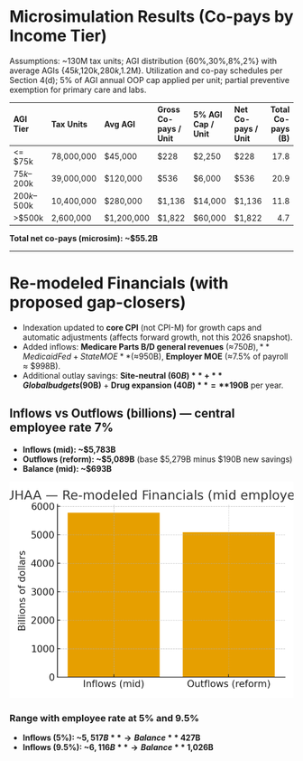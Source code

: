 # Microsimulation Results (Co-pays by Income Tier)
Assumptions: ~130M tax units; AGI distribution {60%,30%,8%,2%} with average AGIs {$45k,$120k,$280k,$1.2M}. Utilization and co-pay schedules per Section 4(d); 5% of AGI annual OOP cap applied per unit; partial preventive exemption for primary care and labs.

| AGI Tier    | Tax Units   | Avg AGI    | Gross Co-pays / Unit   | 5% AGI Cap / Unit   | Net Co-pays / Unit   |   Total Co-pays (B) |
|:------------|:------------|:-----------|:-----------------------|:--------------------|:---------------------|--------------------:|
| <= $75k     | 78,000,000  | $45,000    | $228                   | $2,250              | $228                 |                17.8 |
| $75k–$200k  | 39,000,000  | $120,000   | $536                   | $6,000              | $536                 |                20.9 |
| $200k–$500k | 10,400,000  | $280,000   | $1,136                 | $14,000             | $1,136               |                11.8 |
| >$500k      | 2,600,000   | $1,200,000 | $1,822                 | $60,000             | $1,822               |                 4.7 |

**Total net co-pays (microsim): ~$55.2B**

---
# Re-modeled Financials (with proposed gap-closers)
- Indexation updated to **core CPI** (not CPI-M) for growth caps and automatic adjustments (affects forward growth, not this 2026 snapshot).
- Added inflows: **Medicare Parts B/D general revenues** (≈$750B), **Medicaid Fed+State MOE** (≈$950B), **Employer MOE** (≈7.5% of payroll ≈ $998B).
- Additional outlay savings: **Site-neutral ($60B)** + **Global budgets ($90B)** + **Drug expansion ($40B)** = **$190B** per year.

## Inflows vs Outflows (billions) — central employee rate 7%
- **Inflows (mid): ~$5,783B**
- **Outflows (reform): ~$5,089B** (base $5,279B minus $190B new savings)
- **Balance (mid): ~$693B**

![Inflows vs Outlays Chart](./images/UHAA_reform_inflows_outflows.png)

### Range with employee rate at 5% and 9.5%
- **Inflows (5%): ~$5,517B** → Balance **~$427B**
- **Inflows (9.5%): ~$6,116B** → Balance **~$1,026B**
